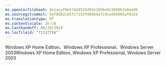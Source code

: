 ```yaml
---
ms.openlocfilehash: de1acafde57da0534201e1656e9c5b0d62a0ae8b
ms.sourcegitcommit: 5ef0d02cb57c7153fd9d5417cdcad45665af832e
ms.translationtype: HT
ms.contentlocale: zh-CN
ms.lasthandoff: 08/29/2019
ms.locfileid: "71137716"
---
```

<span data-ttu-id="7a9e6-101">Windows XP Home Edition、Windows XP Professional、Windows Server 2003</span><span class="sxs-lookup"><span data-stu-id="7a9e6-101">Windows XP Home Edition, Windows XP Professional, Windows Server 2003</span></span>